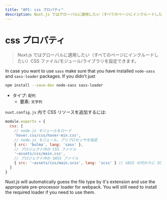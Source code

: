 ```yaml
---
title: "API: css プロパティ"
description: Nuxt.js ではグローバルに適用したい（すべてのページにインクルードしたい）CSS ファイル/モジュール/ライブラリを設定できます。
---
```


# css プロパティ

> Nuxt.js ではグローバルに適用したい（すべてのページにインクルードしたい）CSS ファイル/モジュール/ライブラリを設定できます。

In case you want to use ```sass``` make sure that you have installed ```node-sass``` and ```sass-loader``` packages. If you didn't  just

```sh
npm install --save-dev node-sass sass-loader
```

- タイプ: `配列`
  - 要素: `文字列`

`nuxt.config.js` 内で CSS リソースを追加するには:

```js
module.exports = {
  css: [
    // node.js モジュールをロード
    'hover.css/css/hover-min.css',
    // node.js モジュール。プリプロセッサを指定
    { src: 'bulma', lang: 'sass' },
    // プロジェクト内の CSS ファイル
    '~assets/css/main.css',
    // プロジェクト内の SASS ファイル
    { src: '~assets/css/main.scss', lang: 'scss' } // SASS の代わりに SCSS を使う
  ]
}
```

Nuxt.js will automatically guess the file type by it's extension and use the appropriate pre-processor loader for webpack. You will still need to install the required loader if you need to use them.
